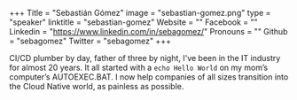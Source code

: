 +++
Title = "Sebastián Gómez"
image = "sebastian-gomez.png"
type = "speaker"
linktitle = "sebastian-gomez"
Website = ""
Facebook = ""
Linkedin = "https://www.linkedin.com/in/sebagomez/"
Pronouns = ""
Github = "sebagomez"
Twitter = "sebagomez"
+++

CI/CD plumber by day, father of three by night, I've been in the IT industry for almost 20 years. It all started with a `echo Hello World` on my mom’s computer’s AUTOEXEC.BAT. I now help companies of all sizes transition into the Cloud Native world, as painless as possible.